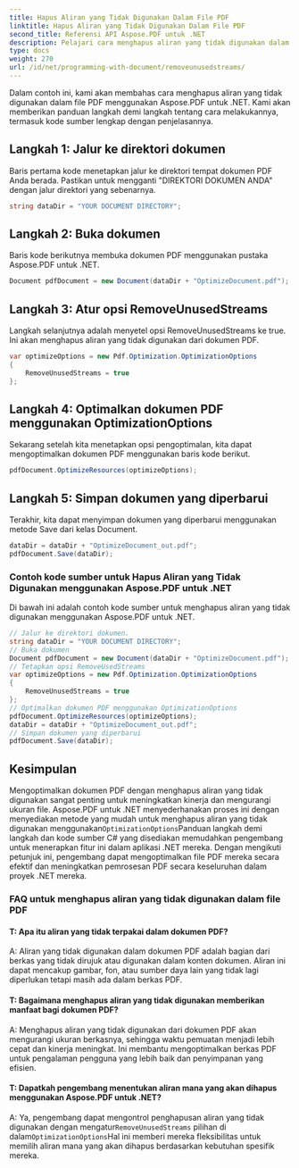 ```yaml
---
title: Hapus Aliran yang Tidak Digunakan Dalam File PDF
linktitle: Hapus Aliran yang Tidak Digunakan Dalam File PDF
second_title: Referensi API Aspose.PDF untuk .NET
description: Pelajari cara menghapus aliran yang tidak digunakan dalam file PDF menggunakan Aspose.PDF untuk .NET. Panduan langkah demi langkah kami.
type: docs
weight: 270
url: /id/net/programming-with-document/removeunusedstreams/
---
```

Dalam contoh ini, kami akan membahas cara menghapus aliran yang tidak digunakan dalam file PDF menggunakan Aspose.PDF untuk .NET. Kami akan memberikan panduan langkah demi langkah tentang cara melakukannya, termasuk kode sumber lengkap dengan penjelasannya.

## Langkah 1: Jalur ke direktori dokumen

Baris pertama kode menetapkan jalur ke direktori tempat dokumen PDF Anda berada. Pastikan untuk mengganti "DIREKTORI DOKUMEN ANDA" dengan jalur direktori yang sebenarnya.

```csharp
string dataDir = "YOUR DOCUMENT DIRECTORY";
```

## Langkah 2: Buka dokumen

Baris kode berikutnya membuka dokumen PDF menggunakan pustaka Aspose.PDF untuk .NET.

```csharp
Document pdfDocument = new Document(dataDir + "OptimizeDocument.pdf");
```

## Langkah 3: Atur opsi RemoveUnusedStreams

Langkah selanjutnya adalah menyetel opsi RemoveUnusedStreams ke true. Ini akan menghapus aliran yang tidak digunakan dari dokumen PDF.

```csharp
var optimizeOptions = new Pdf.Optimization.OptimizationOptions
{
	RemoveUnusedStreams = true
};
```

## Langkah 4: Optimalkan dokumen PDF menggunakan OptimizationOptions

Sekarang setelah kita menetapkan opsi pengoptimalan, kita dapat mengoptimalkan dokumen PDF menggunakan baris kode berikut.

```csharp
pdfDocument.OptimizeResources(optimizeOptions);
```

## Langkah 5: Simpan dokumen yang diperbarui

Terakhir, kita dapat menyimpan dokumen yang diperbarui menggunakan metode Save dari kelas Document.

```csharp
dataDir = dataDir + "OptimizeDocument_out.pdf";
pdfDocument.Save(dataDir);
```

### Contoh kode sumber untuk Hapus Aliran yang Tidak Digunakan menggunakan Aspose.PDF untuk .NET

Di bawah ini adalah contoh kode sumber untuk menghapus aliran yang tidak digunakan menggunakan Aspose.PDF untuk .NET.

```csharp
// Jalur ke direktori dokumen.
string dataDir = "YOUR DOCUMENT DIRECTORY";
// Buka dokumen
Document pdfDocument = new Document(dataDir + "OptimizeDocument.pdf");
// Tetapkan opsi RemoveUsedStreams
var optimizeOptions = new Pdf.Optimization.OptimizationOptions
{
	RemoveUnusedStreams = true
};
// Optimalkan dokumen PDF menggunakan OptimizationOptions
pdfDocument.OptimizeResources(optimizeOptions);
dataDir = dataDir + "OptimizeDocument_out.pdf";
// Simpan dokumen yang diperbarui
pdfDocument.Save(dataDir);
```

## Kesimpulan

 Mengoptimalkan dokumen PDF dengan menghapus aliran yang tidak digunakan sangat penting untuk meningkatkan kinerja dan mengurangi ukuran file. Aspose.PDF untuk .NET menyederhanakan proses ini dengan menyediakan metode yang mudah untuk menghapus aliran yang tidak digunakan menggunakan`OptimizationOptions`Panduan langkah demi langkah dan kode sumber C# yang disediakan memudahkan pengembang untuk menerapkan fitur ini dalam aplikasi .NET mereka. Dengan mengikuti petunjuk ini, pengembang dapat mengoptimalkan file PDF mereka secara efektif dan meningkatkan pemrosesan PDF secara keseluruhan dalam proyek .NET mereka.

### FAQ untuk menghapus aliran yang tidak digunakan dalam file PDF

#### T: Apa itu aliran yang tidak terpakai dalam dokumen PDF?

A: Aliran yang tidak digunakan dalam dokumen PDF adalah bagian dari berkas yang tidak dirujuk atau digunakan dalam konten dokumen. Aliran ini dapat mencakup gambar, fon, atau sumber daya lain yang tidak lagi diperlukan tetapi masih ada dalam berkas PDF.

#### T: Bagaimana menghapus aliran yang tidak digunakan memberikan manfaat bagi dokumen PDF?

A: Menghapus aliran yang tidak digunakan dari dokumen PDF akan mengurangi ukuran berkasnya, sehingga waktu pemuatan menjadi lebih cepat dan kinerja meningkat. Ini membantu mengoptimalkan berkas PDF untuk pengalaman pengguna yang lebih baik dan penyimpanan yang efisien.

#### T: Dapatkah pengembang menentukan aliran mana yang akan dihapus menggunakan Aspose.PDF untuk .NET?

 A: Ya, pengembang dapat mengontrol penghapusan aliran yang tidak digunakan dengan mengatur`RemoveUnusedStreams` pilihan di dalam`OptimizationOptions`Hal ini memberi mereka fleksibilitas untuk memilih aliran mana yang akan dihapus berdasarkan kebutuhan spesifik mereka.